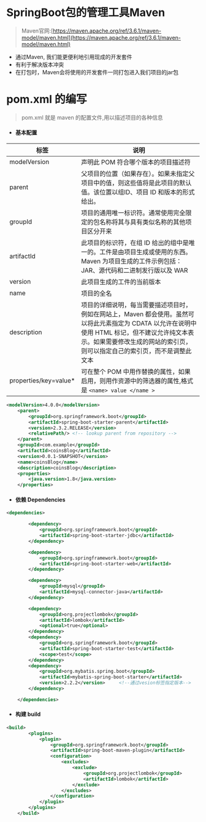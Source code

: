 # SpringBoot包的管理工具Maven

> Maven官网:[https://maven.apache.org/ref/3.6.1/maven-model/maven.html](https://maven.apache.org/ref/3.6.1/maven-model/maven.html)

- 通过Maven, 我们能更便利地引用现成的开发套件
- 有利于解决版本冲突
- 在打包时，Maven会将使用的开发套件一同打包进入我们项目的jar包

# pom.xml 的编写 <!--{docsify-ignore}-->

> pom.xml 就是 maven 的配置文件,用以描述项目的各种信息

- #### 基本配置
|标签|说明|
|----|----|
|modelVersion|声明此 POM 符合哪个版本的项目描述符|
|parent|父项目的位置（如果存在）。如果未指定父项目中的值，则这些值将是此项目的默认值。该位置以组ID、项目 ID 和版本的形式给出。|
|groupId|项目的通用唯一标识符。通常使用完全限定的包名称将其与具有类似名称的其他项目区分开来|
|artifactId|此项目的标识符，在组 ID 给出的组中是唯一的。工件是由项目生成或使用的东西。Maven 为项目生成的工件示例包括：JAR、源代码和二进制发行版以及 WAR|
|version|此项目生成的工件的当前版本|
|name|项目的全名|
|description|项目的详细说明，每当需要描述项目时，例如在网站上，Maven 都会使用。虽然可以将此元素指定为 CDATA 以允许在说明中使用 HTML 标记，但不建议允许纯文本表示。如果需要修改生成的网站的索引页，则可以指定自己的索引页，而不是调整此文本|
|properties/key=value*|可在整个 POM 中用作替换的属性，如果启用，则用作资源中的筛选器的属性,格式是 `<name> value </name >`|

```xml
<modelVersion>4.0.0</modelVersion>
    <parent>
        <groupId>org.springframework.boot</groupId>
        <artifactId>spring-boot-starter-parent</artifactId>
        <version>2.3.2.RELEASE</version>
        <relativePath/> <!-- lookup parent from repository -->
    </parent>
    <groupId>com.example</groupId>
    <artifactId>coinsBlog</artifactId>
    <version>0.0.1-SNAPSHOT</version>
    <name>coinsBlog</name>
    <description>coinsBlog</description>
    <properties>
        <java.version>1.8</java.version>
    </properties>
```

- #### 依赖 Dependencies
```xml
<dependencies>

        <dependency>
            <groupId>org.springframework.boot</groupId>
            <artifactId>spring-boot-starter-jdbc</artifactId>
        </dependency>

        <dependency>
            <groupId>org.springframework.boot</groupId>
            <artifactId>spring-boot-starter-web</artifactId>
        </dependency>

        <dependency>
            <groupId>mysql</groupId>
            <artifactId>mysql-connector-java</artifactId>
        </dependency>

        <dependency>
            <groupId>org.projectlombok</groupId>
            <artifactId>lombok</artifactId>
            <optional>true</optional>
        </dependency>
        <dependency>
            <groupId>org.springframework.boot</groupId>
            <artifactId>spring-boot-starter-test</artifactId>
            <scope>test</scope>
        </dependency>
        <dependency>
            <groupId>org.mybatis.spring.boot</groupId>
            <artifactId>mybatis-spring-boot-starter</artifactId>
            <version>2.2.2</version>     <!--通过vesion标签指定版本-->
        </dependency>

    </dependencies>
```
- #### 构建 build
```xml
<build>
        <plugins>
            <plugin>
                <groupId>org.springframework.boot</groupId>
                <artifactId>spring-boot-maven-plugin</artifactId>
                <configuration>
                    <excludes>
                        <exclude>
                            <groupId>org.projectlombok</groupId>
                            <artifactId>lombok</artifactId>
                        </exclude>
                    </excludes>
                </configuration>
            </plugin>
        </plugins>
    </build>
```